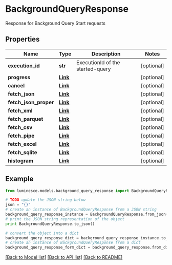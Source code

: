 # BackgroundQueryResponse

Response for Background Query Start requests

## Properties
Name | Type | Description | Notes
------------ | ------------- | ------------- | -------------
**execution_id** | **str** | ExecutionId of the started-query | [optional] 
**progress** | [**Link**](Link.md) |  | [optional] 
**cancel** | [**Link**](Link.md) |  | [optional] 
**fetch_json** | [**Link**](Link.md) |  | [optional] 
**fetch_json_proper** | [**Link**](Link.md) |  | [optional] 
**fetch_xml** | [**Link**](Link.md) |  | [optional] 
**fetch_parquet** | [**Link**](Link.md) |  | [optional] 
**fetch_csv** | [**Link**](Link.md) |  | [optional] 
**fetch_pipe** | [**Link**](Link.md) |  | [optional] 
**fetch_excel** | [**Link**](Link.md) |  | [optional] 
**fetch_sqlite** | [**Link**](Link.md) |  | [optional] 
**histogram** | [**Link**](Link.md) |  | [optional] 

## Example

```python
from luminesce.models.background_query_response import BackgroundQueryResponse

# TODO update the JSON string below
json = "{}"
# create an instance of BackgroundQueryResponse from a JSON string
background_query_response_instance = BackgroundQueryResponse.from_json(json)
# print the JSON string representation of the object
print BackgroundQueryResponse.to_json()

# convert the object into a dict
background_query_response_dict = background_query_response_instance.to_dict()
# create an instance of BackgroundQueryResponse from a dict
background_query_response_form_dict = background_query_response.from_dict(background_query_response_dict)
```
[[Back to Model list]](../README.md#documentation-for-models) [[Back to API list]](../README.md#documentation-for-api-endpoints) [[Back to README]](../README.md)


